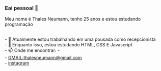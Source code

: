 ### Eai pessoal 👋
Meu nome é Thales Neumann, tenho 25 anos e estou estudando programação

<br>
- 🔭 Atualmente estou trabalhando em uma pousada como recepcionista
 <br>
- 🌱 Enquanto isso, estou estudando HTML, CSS E Javascript
<br>
- 📫 Onde me encontrar:
-  <br>
- <a href="mailto:thalesneumann@gmail.com">GMAIL:thalesneumann@gmail.com </a> 
 <br>
-  <a href="https://www.instagram.com/thalesneumann/" target="_blank">instagram</a>


